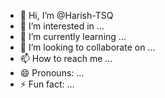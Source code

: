 - 👋 Hi, I’m @Harish-TSQ
- 👀 I’m interested in ...
- 🌱 I’m currently learning ...
- 💞️ I’m looking to collaborate on ...
- 📫 How to reach me ...
- 😄 Pronouns: ...
- ⚡ Fun fact: ...

<!---
Harish-TSQ/Harish-TSQ is a ✨ special ✨ repository because its `README.md` (this file) appears on your GitHub profile.
You can click the Preview link to take a look at your changes.
--->
